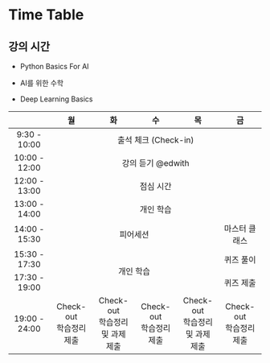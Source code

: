 # Time Table

## 강의 시간
- Python Basics For AI

- AI를 위한 수학

- Deep Learning Basics


<table style="text-align:center">
       <thead>
           <tr>
               <th></th>
               <th>월</th>
               <th>화</th>
               <th>수</th>
               <th>목</th>
               <th>금</th>
           </tr>
       </thead>
       <tbody>
           <tr>
                <td>9:30 - 10:00</td>
                <td colspan=5>출석 체크 (Check-in)</td>
           </tr>
           <tr>
                <td>10:00 - 12:00</td>
                <td colspan=5>강의 듣기 @edwith</td>
           </tr>
           <tr>
                <td>12:00 - 13:00</td>
                <td colspan=5>점심 시간</td>
           </tr>
           <tr>
                <td>13:00 - 14:00</td>
                <td colspan=5>개인 학습</td>
           </tr>
           <tr>
                <td>14:00 - 15:30</td>
                <td colspan=4>피어세션</td>
                <td>마스터 클래스</td>
           </tr>
           <tr>
                <td>15:30 - 17:30</td>
                <td rowspan=2 colspan=4>개인 학습</td>
                <td>퀴즈 풀이</td>
           </tr>
           <tr>
                <td>17:30 - 19:00</td>
                <td>퀴즈 제출</td>
           </tr>
           <tr>
                <td>19:00 - 24:00</td>
                <td>Check-out <br> 학습정리 제출</td>
                <td>Check-out <br> 학습정리 <br> 및 과제 제출</td>
                <td>Check-out <br> 학습정리 제출</td>
                <td>Check-out <br> 학습정리 <br> 및 과제 제출</td>
                <td>Check-out <br> 학습정리 제출</td>
           </tr>
       </tbody>
</table>